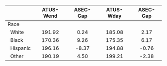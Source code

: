 
|                      |    ATUS-Wend |     ASEC-Gap |    ATUS-Wday |     ASEC-Gap |
| -------------------- | :----------: | :----------: | :----------: | :----------: |
| Race                 |              |              |              |              |
| &nbsp;&nbsp;White    |       191.92 |         0.24 |       185.08 |         2.17 |
| &nbsp;&nbsp;Black    |       170.36 |         9.26 |       175.35 |         6.17 |
| &nbsp;&nbsp;Hispanic |       196.16 |        -8.37 |       194.88 |        -0.76 |
| &nbsp;&nbsp;Other    |       190.19 |         4.50 |       199.21 |        -2.38 |

